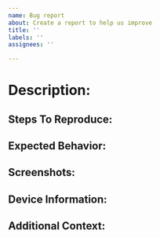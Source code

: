 ```yaml
---
name: Bug report
about: Create a report to help us improve
title: ''
labels: ''
assignees: ''

---
```


# Description:

<!-- A clear and concise description of what the bug is. -->

## Steps To Reproduce:

<!-- Steps to reproduce the behavior:
1. Go to '...'
2. Click on '....'
3. Scroll down to '....'
4. See error -->

## Expected Behavior:

<!-- A clear and concise description of what you expected to happen. -->

## Screenshots:

<!-- If applicable, add screenshots to help explain your problem. -->

## Device Information:
 <!-- - OS: [e.g. iOS]
 - Browser [e.g. chrome, safari]
 - Version [e.g. 22] -->

## Additional Context:

<!-- Add any other context about the problem here. -->
